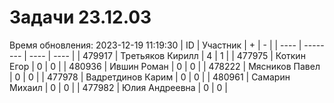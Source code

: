 # Задачи 23.12.03
Время обновления: 2023-12-19 11:19:30
| ID   | Участник | +    | -    |
| ---- | -------- | ---- | ---- |
| 479917 | Третьяков Кирилл | 4 | 1 |
| 477975 | Коткин Егор | 0 | 0 |
| 480936 | Ившин Роман | 0 | 0 |
| 478222 | Мясников Павел | 0 | 0 |
| 477978 | Вадретдинов Карим | 0 | 0 |
| 480961 | Самарин Михаил | 0 | 0 |
| 477982 | Юлия Андреевна | 0 | 0 |
